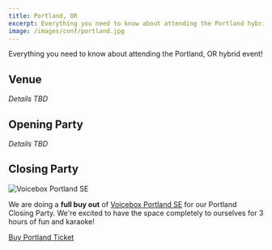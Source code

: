 ```yaml
---
title: Portland, OR
excerpt: Everything you need to know about attending the Portland hybrid event!
image: /images/conf/portland.jpg
---
```

Everything you need to know about attending the Portland, OR hybrid event!

## Venue

*Details TBD*
## Opening Party

*Details TBD*
## Closing Party

![Voicebox Portland SE](/images/conf/voicebox-pdx-se.png)

We are doing a **full buy out** of [Voicebox Portland SE](https://voiceboxkaraoke.com/locations/southeast-portland/) for our Portland Closing Party. We're excited to have the space completely to ourselves for 3 hours of fun and karaoke!


<div class="cta"><a href="https://ti.to/event-loop/cascadiajs-2021">Buy Portland Ticket</a></div>